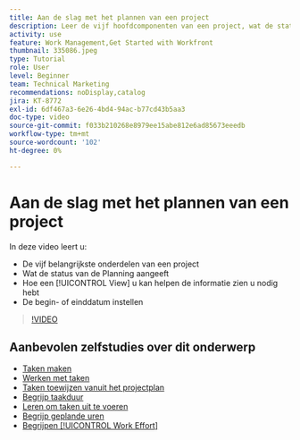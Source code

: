 ```yaml
---
title: Aan de slag met het plannen van een project
description: Leer de vijf hoofdcomponenten van een project, wat de status betekent, hoe een [!UICONTROL View] u kan helpen relevante informatie zien en hoe u de begin- of einddatum kunt instellen.
activity: use
feature: Work Management,Get Started with Workfront
thumbnail: 335086.jpeg
type: Tutorial
role: User
level: Beginner
team: Technical Marketing
recommendations: noDisplay,catalog
jira: KT-8772
exl-id: 6df467a3-6e26-4bd4-94ac-b77cd43b5aa3
doc-type: video
source-git-commit: f033b210268e8979ee15abe812e6ad85673eeedb
workflow-type: tm+mt
source-wordcount: '102'
ht-degree: 0%

---
```


# Aan de slag met het plannen van een project

In deze video leert u:

* De vijf belangrijkste onderdelen van een project
* Wat de status van de Planning aangeeft
* Hoe een [!UICONTROL View] u kan helpen de informatie zien u nodig hebt
* De begin- of einddatum instellen

>[!VIDEO](https://video.tv.adobe.com/v/335086/?quality=12&learn=on)

## Aanbevolen zelfstudies over dit onderwerp

* [Taken maken](/help/manage-work/tasks/how-to-create-tasks.md)
* [Werken met taken](/help/manage-work/tasks/work-with-tasks.md)
* [Taken toewijzen vanuit het projectplan](/help/manage-work/tasks/assign-tasks-from-the-project-plan.md)
* [Begrijp taakduur](/help/manage-work/tasks/understand-task-durations.md)
* [Leren om taken uit te voeren](/help/manage-work/tasks/learn-to-sequence-tasks.md)
* [Begrijp geplande uren](/help/manage-work/tasks/understand-planned-hours.md)
* [Begrijpen [!UICONTROL Work Effort]](/help/manage-work/tasks/understand-work-effort.md)
